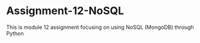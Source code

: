 # Assignment-12-NoSQL
This is module 12 assignment focusing on using NoSQL (MongoDB) through Python
